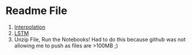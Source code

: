 # Readme File

1. [Interpolation](https://towardsdatascience.com/how-to-interpolate-time-series-data-in-apache-spark-and-python-pandas-part-1-pandas-cff54d76a2ea)
2. [LSTM](https://machinelearningmastery.com/how-to-develop-lstm-models-for-time-series-forecasting/)
3. Unzip File, Run the Notebooks! Had to do this because github was not allowing me to push as files are >100MB ;)